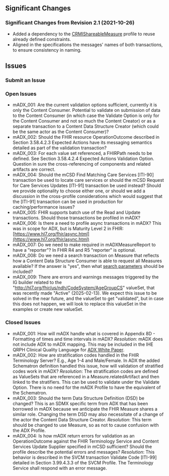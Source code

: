 ## Significant Changes

### Significant Changes from Revision 2.1 (2021-10-26)

- Added a dependency to the [CRMIShareableMeasure](http://hl7.org/fhir/uv/crmi/StructureDefinition/crmi-shareablemeasure) profile to reuse already defined constraints.
- Aligned in the specifications the messages' names of both transactions, to ensure consistency in naming.

## Issues

### Submit an Issue

### Open Issues

- mADX_001: Are the current validation options sufficient, currently it is only the Content Consumer. Potential to validate on submission of data to the Content Consumer (in which case the Validate Option is only for the Content Consumer and not so much the Content Creator) or as a separate transaction to a Content Data Structure Creator (which could be the same actor as the Content Consumer)?
- mADX_002: Should the FHIR resource OperationOutcome described in Section 3.58.4.2.3 Expected Actions have its messaging semantics detailed as part of the validation transaction?
- mADX_003: For each value set referenced, a FHIRPath needs to be defined. See Section 3.58.4.2.4 Expected Actions Validation Option.<br>
Question in sure the cross-referencing of components and related artifacts are correct.
- mADX_004: Should the mCSD Find Matching Care Services [ITI-90] transaction be used to locate care services or should the mCSD Request for Care Services Updates [ITI-91] transaction be used instead? Should we provide optionality to choose either one, or should we add a discussion in the cross-profile considerations which would suggest that the [ITI-91] transaction can be used in production for caching/performance issues?
- mADX_005: FHIR supports batch use of the Read and Update transactions. Should those transactions be profiled in mADX?
- mADX_006: Is there a need to profile async transactions in mADX? This was in scope for ADX, but is Maturity Level 2 in FHIR: [https://www.hl7.org/fhir/async.html](https://www.hl7.org/fhir/async.html)
- mADX_007: Do we need to make required in mADXMeasureReport to have a "reporter"? In FHIR R4 and R5 "reporter" is optional.
- mADX_008: Do we need a search transaction on Measure that reflects how a Content Data Structure Consumer is able to request all Measures available? If the answer is "yes", then what [search parameters](https://build.fhir.org/measure.html#search) should be included?
- mADX_009: There are errors and warnings messages triggered by the IG builder related to the "http://hl7.org/fhir/us/ndh/CodeSystem/AgeGroupCS" valueSet, that was recently made "Active" (2025-02-13). We expect this issue to be solved in the near future, and the valueSet to get "validated", but in case this does not happen, we will look to replace this valueSet in the examples or create new valueSet.

### Closed Issues

- mADX_001: How will mADX handle what is covered in Appendix 8D - Formatting of times and time intervals in mADX?
*Resolution*: mADX does not include ADX to mADX mapping. This may be included in the IHE QRPH Clinical Quality Language for [ADX White Paper](https://www.ihe.net/uploadedFiles/Documents/QRPH/IHE_QRPH_White_Paper_CQL.pdf).
- mADX_002: How are stratification codes handled in the FHIR Terminology Server? E.g., Age 1-4 and Male/Female. In ADX the added Schematron definition handled this issue, how will validation of stratified codes work in mADX?
*Resolution*: The stratification codes are defined as ValueSets that are referenced in a Measure.relatedArtifact and then linked to the stratifiers. This can be used to validate under the Validate Option. There is no need for the mADX Profile to have the equivalent of the Schematron.
- mADX_003: Should the term Data Structure Definition (DSD) be changed? This is an SDMX specific term from ADX that has been borrowed in mADX because we anticipate the FHIR Measure shares a similar role. Changing the term DSD may also necessitate of a change of the actor the Content Data Structure Creator.
*Resolution*: This term should be changed to use Measure, so as not to cause confusion with the ADX Profile.
- mADX_004: Is how mADX return errors for validation as an OperationOutcome against the FHIR Terminology Service and Content Services Update Supplier specified in mCSD sufficient? Should the profile describe the potential errors and messages?
*Resolution*: This behavior is described in the SVCM transaction Validate Code [ITI-99] detailed in Section 3.99.4.3.3 of the SVCM Profile. The Terminology Service shall respond with an error message.
